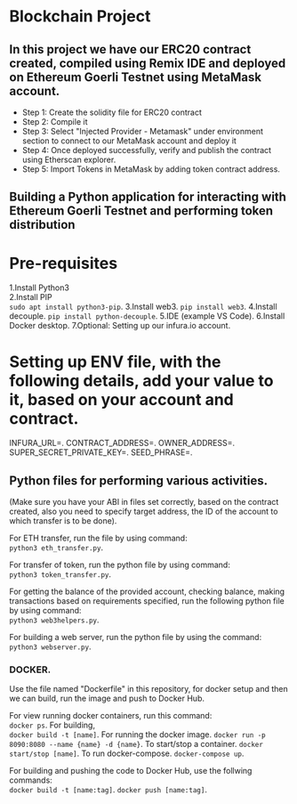 # Blockchain Project

## In this project we have our ERC20 contract created, compiled using Remix IDE and deployed on Ethereum Goerli Testnet using MetaMask account.

- Step 1: Create the solidity file for ERC20 contract
- Step 2: Compile it
- Step 3: Select "Injected Provider - Metamask" under environment section to connect to our MetaMask account and deploy it
- Step 4: Once deployed successfully, verify and publish the contract using Etherscan explorer.
- Step 5: Import Tokens in MetaMask by adding token contract address.

## Building a Python application for interacting with Ethereum Goerli Testnet and performing token distribution

# Pre-requisites

1.Install Python3  
2.Install PIP  
```sudo apt install python3-pip```. 
3.Install web3. 
```pip install web3```. 
4.Install decouple. 
```pip install python-decouple```. 
5.IDE (example VS Code). 
6.Install Docker desktop. 
7.Optional: Setting up our infura.io account. 

# Setting up ENV file, with the following details, add your value to it, based on your account and contract.  
  
INFURA_URL=. 
CONTRACT_ADDRESS=. 
OWNER_ADDRESS=. 
SUPER_SECRET_PRIVATE_KEY=. 
SEED_PHRASE=. 
  
## Python files for performing various activities. 
  
(Make sure you have your ABI in files set correctly, based on the contract created, also you need to specify target address, the ID of the account to which transfer is to be done). 
  
For ETH transfer, run the file by using command:  
```python3 eth_transfer.py```. 
  
For transfer of token, run the python file by using command:  
```python3 token_transfer.py```. 
  
For getting the balance of the provided account, checking balance, making transactions based on requirements specified, run the following python file by using command:  
```python3 web3helpers.py```. 
  
For building a web server, run the python file by using the command:  
```python3 webserver.py```. 
  
### DOCKER. 
Use the file named "Dockerfile" in this repository, for docker setup and then we can build, run the image and push to Docker Hub. 
  
For view running docker containers, run this command:  
```docker ps```. 
For building,  
```docker build -t [name]```. 
For running the docker image. 
```docker run -p 8090:8080 --name {name} -d {name}```. 
To start/stop a container. 
```docker start/stop [name]```. 
To run docker-compose. 
```docker-compose up```. 
  
For building and pushing the code to Docker Hub, use the follwing commands:  
```docker build -t [name:tag]```. 
```docker push [name:tag]```. 

